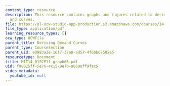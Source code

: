 ```yaml
---
content_type: resource
description: This resource contains graphs and figures related to deriving demand
  and curves.
file: https://ol-ocw-studio-app-production.s3.amazonaws.com/courses/14-01sc-principles-of-microeconomics-fall-2011/f90025ff5e764c159e7ba8698ff9fac5_MIT14_01SCF11_graph06.pdf
file_type: application/pdf
learning_resource_types: []
ocw_type: OCWFile
parent_title: Deriving Demand Curves
parent_type: CourseSection
parent_uid: e0983a2e-16f7-37a8-ad57-4f6bb67502e5
resourcetype: Document
title: MIT14_01SCF11_graph06.pdf
uid: f90025ff-5e76-4c15-9e7b-a8698ff9fac5
video_metadata:
  youtube_id: null
---
```

